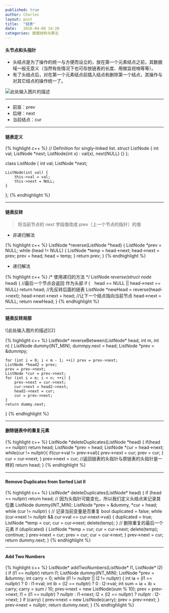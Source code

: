 ```yaml
---
published: true
author: Charles
layout: post
title:  "链表"
date:   2016-04-08 14:28
categories: 数据结构与算法
---
```


#### 头节点和头指针
- 头结点是为了操作的统一与方便而设立的，放在第一个元素结点之前，其数据域一般无意义（当然有些情况下也可存放链表的长度、用做监视哨等等）。
- 有了头结点后，对在第一个元素结点前插入结点和删除第一个结点，其操作与对其它结点的操作统一了。

![此处输入图片的描述][1]

----------

- 前驱：prev
- 后继：next
- 当前结点：cur

----------


#### 链表定义

{% highlight c++ %}
// Definition for singly-linked list.
struct ListNode {
    int val;
    ListNode *next;
    ListNode(int x) : val(x), next(NULL) {}
};

class ListNode {
    int val;
    ListNode *next;

    ListNode(int val) {
        this->val = val;
        this->next = NULL;
    }
};
{% endhighlight %}


----------


#### 链表反转

> 将当前节点的 next 字段值改成 prev（上一个节点的指针）的值

- 非递归解法

{% highlight c++ %}
ListNode *reverse(ListNode *head) {
    ListNode *prev = NULL;
    while (head != NULL) {
        ListNode *temp = head->next;
        head->next = prev;
        prev = head;
        head = temp;
    }
    return prev;
}
{% endhighlight %}

- 递归解法

{% highlight c++ %}
/* 使用递归的方法 */
ListNode *reverse(struct node* head) {
    //最后一个节点会返回 作为头部
    if (　head == NULL || head->next == NULL) return head;
    //先反转后面的链表
    ListNode  *newHead = reverse(head->next);
    head->next->next = head; //让下一个结点指向当前节点
    head->next = NULL;
    return newHead;
}
{% endhighlight %}


----------
#### 链表反转局部

![此处输入图片的描述][2]

{% highlight c++ %}
ListNode* reverseBetween(ListNode* head, int m, int n) {
    ListNode dummy(INT_MIN);
    dummpy.next = head;
    ListNode *prev = &dummpy;

    for (int i = 0; i < m - 1; ++i) prev = prev->next;
    ListNode *head2 = prev;
    prev = prev->next;
    ListNode *cur = prev->next;
    for (int i = m; i < n; ++i) {
        prev->next = cur->next;
        cur->next = head2->next;
        head2->next = cur;
        cur = prev->next;
    }
    return dummy.next;

}
{% endhighlight %}

----------

#### 删除链表中的重复元素

{% highlight c++ %}
ListNode *deleteDuplicates(ListNode *head) {
    if(head == nullptr) return head;
    ListNode *prev = head;
    ListNode *cur = head->next;
    while(cur != nullptr){
        if(cur->val != prev->val){
            prev->next = cur;
            prev = cur;
        }
        cur = cur->next;
    }
    prev->next = cur;
    //返回链表的头指针与原链表的头指针是一样的
    return head;
}
{% endhighlight %}

----------

#### Remove Duplicates from Sorted List II

{% highlight c++ %}
ListNode* deleteDuplicates(ListNode* head) {
    if (head == nullptr) return head;
    // 因为头指针可能变化，所以我们定义头结点来记录其位置
    ListNode dummy(INT_MIN);
    ListNode *prev = &dummy, *cur = head;
    while (cur != nullptr) {
        // 记录当前变量是否重复
        bool duplicated = false;
        while (cur->next != nullptr && cur->val == cur->next->val) {
            duplicated = true;
            ListNode *temp = cur;
            cur = cur->next;
            delete(temp);
        }
        // 删除重复的最后一个元素
        if (duplicated) {
            ListNode *temp = cur;
            cur = cur->next;
            delete(temp);
            continue;
        }
        prev->next = cur;
        prev = cur;
        cur = cur->next;
    }
    prev->next = cur;
    return dummy.next;
}
{% endhighlight %}

----------

#### Add Two Numbers 

{% highlight c++ %}
ListNode* addTwoNumbers(ListNode* l1, ListNode* l2) {
    if (l1 == nullptr) return  l1;
    ListNode dummy(INT_MIN);
    ListNode *prev = &dummy;
    int carry = 0;
    while (l1 != nullptr || l2 != nullptr) {
        int ia = (l1 == nullptr) ? 0 : l1->val;
        int ib = (l2 == nullptr) ? 0 : l2->val;
        int sum = ia + ib + carry;
        carry = sum / 10;
        prev->next = new ListNode(sum % 10);
        prev = prev->next;
        l1 = (l1 == nullptr) ? nullptr : l1->next;
        l2 = (l2 == nullptr) ? nullptr : l2->next;
    }
    if (carry) {
        prev->next = new ListNode(carry);
        prev = prev->next;
    }
    prev->next = nullptr;
    return dummy.next;
}
{% endhighlight %}

  [1]: http://7xjbdi.com1.z0.glb.clouddn.com/headnode.jpg